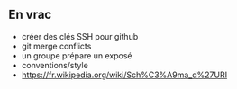 ## En vrac

- créer des clés SSH pour github
- git merge conflicts
- un groupe prépare un exposé
- conventions/style
- https://fr.wikipedia.org/wiki/Sch%C3%A9ma_d%27URI
